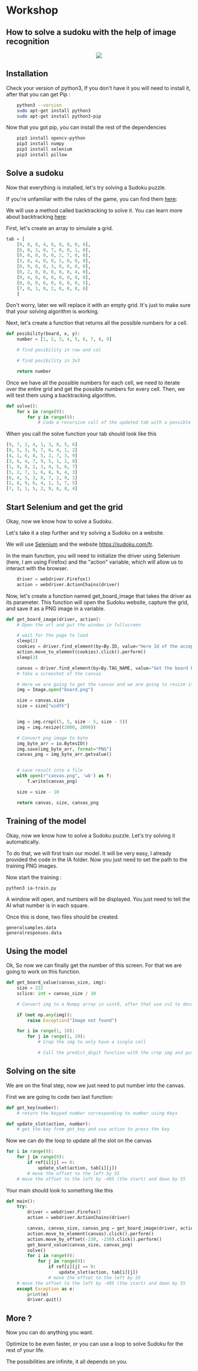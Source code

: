 # Workshop

## How to solve a sudoku with the help of image recognition

<center>
  <img
  src="misc/solving.gif">
</center>

## Installation

Check your version of python3, If you don't have it you will need to install it, after that you can get Pip :

```bash
    python3 --version
    sudo apt-get install python3
    sudo apt-get install python3-pip
```

Now that you got pip, you can install the rest of the dependencies

```bash
    pip3 install opencv-python
    pip3 install numpy
    pip3 install selenium
    pip3 install pillow
```

## Solve a sudoku

Now that everything is installed, let's try solving a Sudoku puzzle.

If you're unfamiliar with the rules of the game, you can find them [here](https://sudoku.com/how-to-play/sudoku-rules-for-complete-beginners/):

We will use a method called backtracking to solve it. You can learn more about backtracking [here](https://en.wikipedia.org/wiki/Backtracking):

First, let's create an array to simulate a grid.

```python
tab = [
    [9, 0, 0, 4, 0, 0, 0, 0, 0],
    [8, 0, 3, 0, 7, 0, 0, 1, 0],
    [0, 0, 0, 0, 0, 2, 7, 0, 0],
    [3, 0, 4, 0, 0, 5, 0, 0, 8],
    [0, 9, 0, 0, 3, 0, 0, 0, 0],
    [0, 2, 0, 0, 0, 0, 0, 4, 0],
    [0, 4, 0, 0, 0, 0, 0, 0, 0],
    [0, 0, 0, 6, 0, 0, 0, 0, 5],
    [7, 0, 1, 0, 2, 0, 0, 8, 0]
    ]
```

Don't worry, later we will replace it with an empty grid. It's just to make sure that your solving algorithm is working.

Next, let's create a function that returns all the possible numbers for a cell.

```python
def posibility(board, x, y):
    number = [1, 2, 3, 4, 5, 6, 7, 8, 9]

    # find posibility in row and col

    # find posibility in 3x3

    return number
```

Once we have all the possible numbers for each cell, we need to iterate over the entire grid and get the possible numbers for every cell. Then, we will test them using a backtracking algorithm.

```python
def solve():
    for x in range(9):
        for y in range(9):
            # Code a recursive call of the updated tab with a possible number for th cell
```

When you call the solve function your tab should look like this

```python
[9, 7, 2, 4, 1, 3, 8, 5, 6]
[8, 5, 3, 9, 7, 6, 4, 1, 2]
[4, 1, 6, 8, 5, 2, 7, 3, 9]
[3, 6, 4, 7, 9, 5, 1, 2, 8]
[1, 9, 8, 2, 3, 4, 5, 6, 7]
[5, 2, 7, 1, 6, 8, 9, 4, 3]
[6, 4, 5, 3, 8, 7, 2, 9, 1]
[2, 8, 9, 6, 4, 1, 3, 7, 5]
[7, 3, 1, 5, 2, 9, 6, 8, 4]
```

## Start Selenium and get the grid

Okay, now we know how to solve a Sudoku.

Let's take it a step further and try solving a Sudoku on a website.

We will use [Selenium](https://selenium-python.readthedocs.io/) and the website https://sudoku.com/fr.

In the main function, you will need to initialize the driver using Selenium (here, I am using Firefox) and the "action" variable, which will allow us to interact with the browser.

```python
    driver = webdriver.Firefox()
    action = webdriver.ActionChains(driver)
```

Now, let's create a function named get_board_image that takes the driver as its parameter. This function will open the Sudoku website, capture the grid, and save it as a PNG image in a variable.

```python
def get_board_image(driver, action):
    # Open the url and put the window in fullscreen

    # wait for the page to load
    sleep(2)
    cookies = driver.find_element(by=By.ID, value="Here Id of the accept bouton for cookies")
    action.move_to_element(cookies).click().perform()
    sleep(3)

    canvas = driver.find_element(by=By.TAG_NAME, value="Get the board by its TAG")
    # Take a screeshot of the canvas

    # Here we are going to get the canvas and we are going to resize it to a size of 2000x2000
    img = Image.open("board.png")

    size = canvas.size
    size = size["width"]


    img = img.crop((5, 5, size - 5, size - 5))
    img = img.resize((2000, 2000))

    # Convert png image to byte
    img_byte_arr = io.BytesIO()
    img.save(img_byte_arr, format="PNG")
    canvas_png = img_byte_arr.getvalue()


    # save result into a file
    with open(r"canvas.png", 'wb') as f:
        f.write(canvas_png)

    size = size - 10

    return canvas, size, canvas_png
```

## Training of the model

Okay, now we know how to solve a Sudoku puzzle. Let's try solving it automatically.

To do that, we will first train our model. It will be very easy, I already provided the code in the IA folder. Now you just need to set the path to the training PNG images.

Now start the training :

```bash
python3 ia-train.py
```

A window will open, and numbers will be displayed. You just need to tell the AI what number is in each square.

Once this is done, two files should be created.

```
generalsamples.data
generalresponses.data
```

## Using the model

Ok, So now we can finally get the number of this screen. For that we are going to work on this function.

```python
def get_board_value(canvas_size, img):
    size = 222
    sclice: int = canvas_size / 10

    # Convert img to a Numpy array in uint8, after that use cv2 to decode the array using the IMREAD_COLOR params

    if (not np.any(img)):
        raise Exception("Image not found")

    for i in range(1, 10):
        for j in range(1, 10):
            # Crop the img to only have a single cell

            # Call the predict_digit function with the crop img and put it into tab and ref
```

## Solving on the site

We are on the final step, now we just need to put number into the canvas.

First we are going to code two last function:

```python
def get_key(number):
    # return the keypad number corresponding to number using Keys
```

```python
def update_slot(action, number):
    # get the key from get_key and use action to press the key
```

Now we can do the loop to update all the slot on the canvas

```python
for i in range(9):
    for j in range(9):
        if ref[i][j] == 0:
            update_slot(action, tab[i][j])
        # move the offset to the left by 55
    # move the offset to the left by -495 (the start) and down by 55
```

Your main should look to something like this

```python
def main():
    try:
        driver = webdriver.Firefox()
        action = webdriver.ActionChains(driver)

        canvas, canvas_size, canvas_png = get_board_image(driver, action)
        action.move_to_element(canvas).click().perform()
        action.move_by_offset(-230, -230).click().perform()
        get_board_value(canvas_size, canvas_png)
        solve()
        for i in range(9):
            for j in range(9):
                if ref[i][j] == 0:
                    update_slot(action, tab[i][j])
                # move the offset to the left by 55
    # move the offset to the left by -495 (the start) and down by 55
    except Exception as e:
        print(e)
        driver.quit()
```

## More ?

Now you can do anything you want.

Optimize to be even faster, or you can use a loop to solve Sudoku for the rest of your life.

The possibilities are infinite, it all depends on you.
